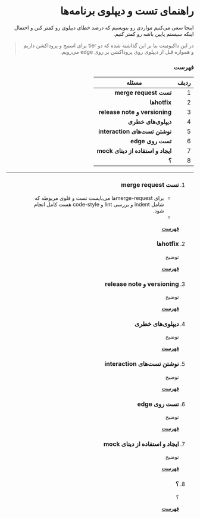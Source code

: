 <div dir="rtl" align="right">

# راهنمای تست و دیپلوی برنامه‌ها

اینجا سعی می‌کنیم مواردی رو بنویسیم که درصد خطای دیپلوی رو کمتر کنن و احتمال اینکه سیستم پایین باشه رو کمتر کنیم.


> در این داکیومنت بنا بر این گذاشته شده که دو tier برای استیج و پروداکشن داریم و همواره قبل از دیپلوی روی پروداکشن بر روی edge می‌رویم. 



### فهرست

| ردیف | مسئله  |
| ---- | ------- |
|  1   | **تست merge request** |
|  2   | **hotfixها** |
|  3   | **versioning و release note** |
|  4   | **دیپلوی‌های خطری** |
|  5   | **نوشتن تست‌های interaction** |
|  6   | **تست روی edge** |
|  7   | **ایجاد و استفاده از دیتای mock** |
|  8   | **؟** |

----

1. ### تست merge request
    - برای merge-requestها می‌بایست تست و فلوی مربوطه که شامل indent و بررسی lint و code-style هست کامل انجام شود.
    - 

    **[فهرست](#فهرست)**

2. ### hotfixها
    توضیح
    
    **[فهرست](#فهرست)**


3. ### versioning و release note
    توضیح
    
    **[فهرست](#فهرست)**


4. ### دیپلوی‌های خطری
    توضیح
    
    **[فهرست](#فهرست)**

5. ### نوشتن تست‌های interaction
    توضیح
    
    **[فهرست](#فهرست)**

6. ### تست روی edge
    توضیح
    
    **[فهرست](#فهرست)**

7. ### ایجاد و استفاده از دیتای mock
    توضیح
    
    **[فهرست](#فهرست)**


8. ### ؟
    ؟
    
    **[فهرست](#فهرست)**


</div>
